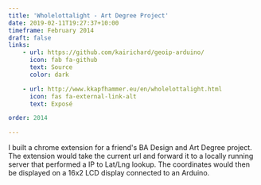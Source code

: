 ```yaml
---
title: 'Wholelottalight - Art Degree Project'
date: 2019-02-11T19:27:37+10:00
timeframe: February 2014
draft: false
links:
    - url: https://github.com/kairichard/geoip-arduino/
      icon: fab fa-github
      text: Source
      color: dark

    - url: http://www.kkapfhammer.eu/en/wholelottalight.html
      icon: fas fa-external-link-alt
      text: Exposé

order: 2014

---
```


I built a chrome extension for a friend's BA Design and Art Degree project. The extension would take the current url and forward it to a locally running server that performed a IP to Lat/Lng lookup. The coordinates would then be displayed on a 16x2 LCD display connected to an Arduino.
